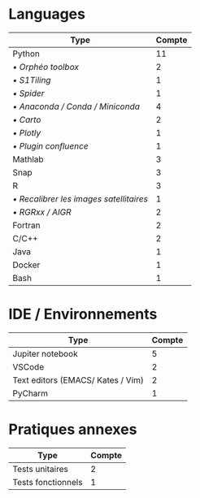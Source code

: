 # Languages

| Type                                    | Compte |
|-----------------------------------------|--------|
| Python                                  | 11     |
| *• Orphéo toolbox*                      | 2      |
| *• S1Tiling*                            | 1      |
| *• Spider*                              | 1      |
| *• Anaconda / Conda / Miniconda*        | 4      |
| *• Carto*                               | 2      |
| *• Plotly*                              | 1      |
| *• Plugin confluence*                   | 1      |
| Mathlab                                 | 3      |
| Snap                                    | 3      |
| R                                       | 3      |
| *• Recalibrer les images satellitaires* | 1      |
| *• RGRxx / AIGR*                        | 2      |
| Fortran                                 | 2      |
| C/C++                                   | 2      |
| Java                                    | 1      |
| Docker                                  | 1      |
| Bash                                    | 1      |

# IDE / Environnements

| Type                              | Compte |
|-----------------------------------|--------|
| Jupiter notebook                  | 5      |
| VSCode                            | 2      |
| Text editors (EMACS/ Kates / Vim) | 2      |
| PyCharm                           | 1      |

# Pratiques annexes

| Type               | Compte |
|--------------------|--------|
| Tests unitaires    | 2      |
| Tests fonctionnels | 1      |
